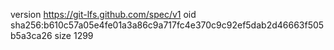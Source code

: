 version https://git-lfs.github.com/spec/v1
oid sha256:b610c57a05e4fe01a3a86c9a717fc4e370c9c92ef5dab2d46663f505b5a3ca26
size 1299
